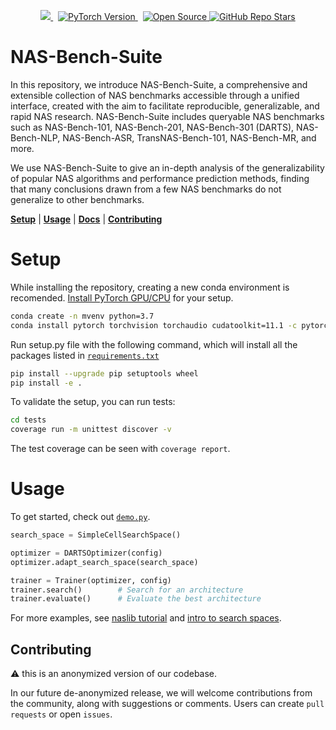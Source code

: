 <p align="center">
  <a href="https://github.com/automl/NASLib">
    <img src="https://img.shields.io/badge/Python-3.7%20%7C%203.8-blue?style=for-the-badge&logo=python" />
  </a>&nbsp;
  <a href="https://pytorch.org/">
    <img src="https://img.shields.io/badge/pytorch-1.9-orange?style=for-the-badge&logo=pytorch" alt="PyTorch Version" />
  </a>&nbsp;
  <a href="https://github.com/automl/NASLib">
    <img src="https://img.shields.io/badge/open-source-9cf?style=for-the-badge&logo=Open-Source-Initiative" alt="Open Source" />
  </a>
  <a href="https://github.com/automl/NASLib">
    <img src="https://img.shields.io/github/stars/automl/naslib?style=for-the-badge&logo=github" alt="GitHub Repo Stars" />
  </a>
</p>

# NAS-Bench-Suite
In this repository, we introduce NAS-Bench-Suite, a comprehensive and extensible collection of NAS benchmarks accessible through a unified interface, created with the aim to facilitate reproducible, generalizable, and rapid NAS research. NAS-Bench-Suite includes queryable NAS benchmarks such as NAS-Bench-101, NAS-Bench-201, NAS-Bench-301 (DARTS), NAS-Bench-NLP, NAS-Bench-ASR, TransNAS-Bench-101, NAS-Bench-MR, and more.

We use NAS-Bench-Suite to give an in-depth analysis of the generalizability of popular NAS algorithms and performance prediction methods, finding that many conclusions drawn from a few NAS benchmarks do not generalize to other benchmarks.


[**Setup**](#setup)
| [**Usage**](#usage)
| [**Docs**](examples/)
| [**Contributing**](#contributing)

# Setup

While installing the repository, creating a new conda environment is recomended. [Install PyTorch GPU/CPU](https://pytorch.org/get-started/locally/) for your setup.

```bash
conda create -n mvenv python=3.7
conda install pytorch torchvision torchaudio cudatoolkit=11.1 -c pytorch -c nvidia
```

Run setup.py file with the following command, which will install all the packages listed in [`requirements.txt`](requirements.txt)
```bash
pip install --upgrade pip setuptools wheel
pip install -e .
```

To validate the setup, you can run tests:

```bash
cd tests
coverage run -m unittest discover -v
```

The test coverage can be seen with `coverage report`.

# Usage

To get started, check out [`demo.py`](examples/demo.py).

```python
search_space = SimpleCellSearchSpace()

optimizer = DARTSOptimizer(config)
optimizer.adapt_search_space(search_space)

trainer = Trainer(optimizer, config)
trainer.search()        # Search for an architecture
trainer.evaluate()      # Evaluate the best architecture
```

For more examples, see [naslib tutorial](examples/naslib_tutorial.ipynb) and [intro to search spaces](examples/search_spaces.ipynb).

## Contributing
:warning: this is an anonymized version of our codebase. 

In our future de-anonymized release, we will welcome contributions from the community, along with suggestions or comments. Users can create `pull requests` or open `issues`.
